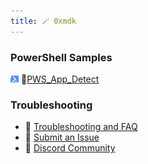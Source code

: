 ```yaml
---
title: 🪄 0xmdk
---
```



### PowerShell Samples
![Pws_Icon](/cus_img/pws_icon-002.png)
🥷[PWS_App_Detect](PowerShell_Public/PWS_Detect_installed_app.md)

### Troubleshooting
- 🚧 [Troubleshooting and FAQ](notes/troubleshooting.md)
- 🐛 [Submit an Issue](https://github.com/jackyzha0/quartz/issues)
- 👀 [Discord Community](https://discord.gg/cRFFHYye7t)
